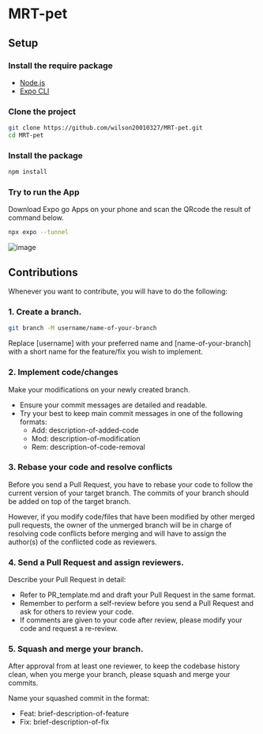 # MRT-pet
## Setup
### Install the require package
* [Node.js](https://nodejs.org/zh-tw/download/)
* [Expo CLI](https://docs.expo.dev/get-started/installation/)
### Clone the project
```bash
git clone https://github.com/wilson20010327/MRT-pet.git
cd MRT-pet
```
### Install the package
```bash
npm install
```
### Try to run the App
Download Expo go Apps on your phone and scan the QRcode the result of command below.
```bash
npx expo --tunnel
```
![image](https://hackmd.io/_uploads/S1dLauk6T.png)


## Contributions
Whenever you want to contribute, you will have to do the following: 
### 1. Create a branch. 
```bash
git branch -M username/name-of-your-branch
```
Replace [username] with your preferred name and [name-of-your-branch] with a short name for the feature/fix you wish to implement. 

### 2. Implement code/changes
Make your modifications on your newly created branch. 
- Ensure your commit messages are detailed and readable. 
- Try your best to keep main commit messages in one of the following formats:
    - Add: description-of-added-code
    - Mod: description-of-modification
    - Rem: description-of-code-removal

### 3. Rebase your code and resolve conflicts
Before you send a Pull Request, you have to rebase your code to follow the current version of your target branch. The commits of your branch should be added on top of the target branch. 

However, if you modify code/files that have been modified by other merged pull requests, the owner of the unmerged branch will be in charge of resolving code conflicts before merging and will have to assign the author(s) of the conflicted code as reviewers. 

### 4. Send a Pull Request and assign reviewers. 
Describe your Pull Request in detail: 
- Refer to PR_template.md and draft your Pull Request in the same format. 
- Remember to perform a self-review before you send a Pull Request and ask for others to review your code.
- If comments are given to your code after review, please modify your code and request a re-review.  

### 5. Squash and merge your branch. 
After approval from at least one reviewer, to keep the codebase history clean, when you merge your branch, please squash and merge your commits. 

Name your squashed commit in the format: 
- Feat: brief-description-of-feature
- Fix: brief-description-of-fix